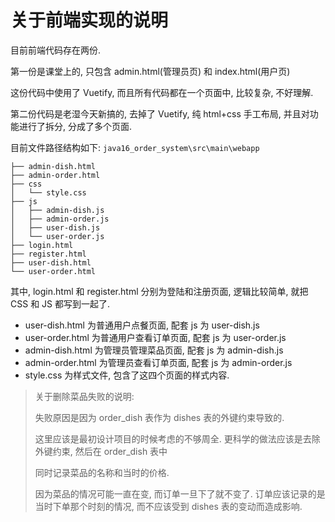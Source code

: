 # 关于前端实现的说明

目前前端代码存在两份. 

第一份是课堂上的, 只包含 admin.html(管理员页) 和 index.html(用户页)

这份代码中使用了 Vuetify, 而且所有代码都在一个页面中, 比较复杂, 不好理解. 



第二份代码是老湿今天新搞的, 去掉了 Vuetify, 纯 html+css 手工布局, 并且对功能进行了拆分, 分成了多个页面. 

目前文件路径结构如下: `java16_order_system\src\main\webapp`

```
├── admin-dish.html
├── admin-order.html
├── css
│   └── style.css
├── js
│   ├── admin-dish.js
│   ├── admin-order.js
│   ├── user-dish.js
│   └── user-order.js
├── login.html
├── register.html
├── user-dish.html
└── user-order.html
```

其中, login.html 和 register.html 分别为登陆和注册页面, 逻辑比较简单, 就把 CSS 和 JS 都写到一起了. 

* user-dish.html 为普通用户点餐页面, 配套 js 为 user-dish.js
* user-order.html 为普通用户查看订单页面, 配套 js 为 user-order.js
* admin-dish.html 为管理员管理菜品页面, 配套 js 为 admin-dish.js
* admin-order.html 为管理员查看订单页面, 配套 js 为 admin-order.js
* style.css 为样式文件, 包含了这四个页面的样式内容. 



> 关于删除菜品失败的说明: 
>
> 失败原因是因为 order_dish 表作为 dishes 表的外键约束导致的. 
>
> 这里应该是最初设计项目的时候考虑的不够周全. 更科学的做法应该是去除外键约束, 然后在 order_dish 表中
>
> 同时记录菜品的名称和当时的价格. 
>
> 因为菜品的情况可能一直在变, 而订单一旦下了就不变了. 订单应该记录的是当时下单那个时刻的情况, 而不应该受到 dishes 表的变动而造成影响. 
